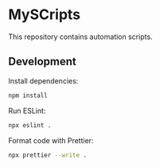 # MySCripts

This repository contains automation scripts.

## Development

Install dependencies:

```sh
npm install
```

Run ESLint:

```sh
npx eslint .
```

Format code with Prettier:

```sh
npx prettier --write .
```
